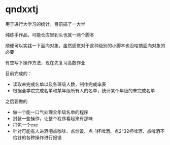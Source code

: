 # qndxxtj

用于进行大学习的统计，目前搞了一大半

纯练手作品，可能仓库里到头也就一两个脚本

顺便可以实践一下面向对象，虽然感觉对于这种级别的小脚本也没啥搞面向对象的必要

有空写下操作方法，现在先复习高数作业

目前完成的：

- 读取未完成名单以及各班级人数，制作完成率表
- 根据全学院完成名单和某年级所有人的名单，统计某个年级的未完成名单

之后要做的

- 做一个能一口气处理全年级名单的程序
- 封装一些操作，让整个程序看起来有那味
- 打包一个exe
- 针对可能有人进酒吧点咖啡、点炒饭、点-1杯啤酒、点2^32杯啤酒、点啤酒不给钱的各种操作进行报错